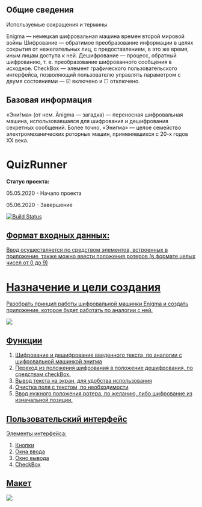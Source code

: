 ## Общие сведения
Используемые сокращения и термины

Enigma — немецкая шифровальная машина времен второй мировой войны
Шифрование — обратимое преобразование информации в целях сокрытия от нежелательных лиц, с предоставлением, в это же время, иным лицам доступа к ней.
Дешифрование — процесс, обратный шифрованию, т. е. преобразование шифрованного сообщения в исходное.
CheckBox — элемент графического пользовательского интерфейса, позволяющий пользователю управлять параметром с двумя состояниями — ☑ включено и ☐ отключено.


## Базовая информация
«Эни́гма» (от нем. Änigma — загадка) — переносная шифровальная машина, использовавшаяся для шифрования и дешифрования секретных сообщений. Более точно, «Энигма» — целое семейство электромеханических роторных машин, применявшихся с 20-х годов XX века.

<h1>QuizRunner</h1>
<p><b>Статус проекта:</b></p>
<p>05.05.2020 - Начало проекта</p>
<p>05.06.2020 - Завершение</p>
<a href="https://travis-ci.org/Erlael/Enigma">
  <img src="https://travis-ci.org/Erlael/Enigma.svg?branch=master" alt="Build Status" />
  
  
## Формат входных данных:
Ввод осуществляется по средством элементов, встроенных в приложение, также можно ввести положения ротеров (в формате целых чисел от 0 до 9)

# **Назначение и цели создания**

Разобрать принцип работы шифровальной машинки Enigma и создать приложение, которое будет работать по аналогии с ней. 

![](https://im0-tub-ru.yandex.net/i?id=9d4ec5a80b32782e725dacb86800d0da-l&n=13)

## **Функции**

1. Шифрование и дешифрование введенного текста, по аналогии с шифровальной машинкой энигма
2. Переход из положения шифрования в положение дешифрования, по средствам checkBox.
3. Вывод текста на экран, для удобства использования
4. Очистка поля с текстом, по необходимости
5. Ввод нужного положения ротера, по желанию, либо шифрование из изначальной позиции.

## **Пользовательский интерфейс**

Элементы интерфейса:
   1. Кнопки
   2. Окна ввода
   3. Окно вывода
   4. CheckBox

## **Макет**

![](https://cdn.discordapp.com/attachments/698107269904334938/698632717339852830/f66bbbc941d1779e.jpg)

